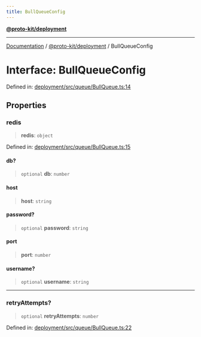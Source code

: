 ```yaml
---
title: BullQueueConfig
---
```


[**@proto-kit/deployment**](../README.md)

***

[Documentation](../../../README.md) / [@proto-kit/deployment](../README.md) / BullQueueConfig

# Interface: BullQueueConfig

Defined in: [deployment/src/queue/BullQueue.ts:14](https://github.com/proto-kit/framework/blob/b953c754e500c62f01fbbd6d09adfb2f5577269d/packages/deployment/src/queue/BullQueue.ts#L14)

## Properties

### redis

> **redis**: `object`

Defined in: [deployment/src/queue/BullQueue.ts:15](https://github.com/proto-kit/framework/blob/b953c754e500c62f01fbbd6d09adfb2f5577269d/packages/deployment/src/queue/BullQueue.ts#L15)

#### db?

> `optional` **db**: `number`

#### host

> **host**: `string`

#### password?

> `optional` **password**: `string`

#### port

> **port**: `number`

#### username?

> `optional` **username**: `string`

***

### retryAttempts?

> `optional` **retryAttempts**: `number`

Defined in: [deployment/src/queue/BullQueue.ts:22](https://github.com/proto-kit/framework/blob/b953c754e500c62f01fbbd6d09adfb2f5577269d/packages/deployment/src/queue/BullQueue.ts#L22)
